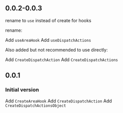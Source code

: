 ## 0.0.2-0.0.3

rename to `use` instead of create for hooks

rename:

Add `useAreaHook`
Add `useDispatchActions`

Also added but not recommended to use directly:

Add `CreateDispatchAction`
Add `CreateDispatchActions`

## 0.0.1

### Initial version

Add `CreateAreaHook`
Add `CreateDispatchAction`
Add `CreateDispatchActionsObject`

